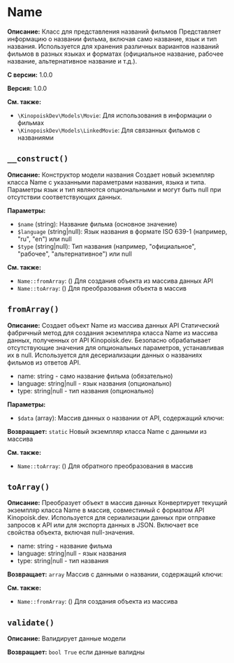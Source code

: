 # Name

**Описание:** Класс для представления названий фильмов
Представляет информацию о названии фильма, включая само название, язык
и тип названия. Используется для хранения различных вариантов названий
фильмов в разных языках и форматах (официальное название, рабочее название,
альтернативное название и т.д.).

**С версии:** 1.0.0

**Версия:** 1.0.0

**См. также:**

* `\KinopoiskDev\Models\Movie`: Для использования в информации о фильмах
* `\KinopoiskDev\Models\LinkedMovie`: Для связанных фильмов с названиями

## `__construct()`

**Описание:** Конструктор модели названия
Создает новый экземпляр класса Name с указанными параметрами названия,
языка и типа. Параметры язык и тип являются опциональными и могут быть null
при отсутствии соответствующих данных.

**Параметры:**

* `$name` (string): Название фильма (основное значение)
* `$language` (string|null): Язык названия в формате ISO 639-1 (например, "ru", "en") или null
* `$type` (string|null): Тип названия (например, "официальное", "рабочее", "альтернативное") или null

**См. также:**

* `Name::fromArray`: () Для создания объекта из массива данных API
* `Name::toArray`: () Для преобразования объекта в массив

## `fromArray()`

**Описание:** Создает объект Name из массива данных API
Статический фабричный метод для создания экземпляра класса Name из массива
данных, полученных от API Kinopoisk.dev. Безопасно обрабатывает отсутствующие
значения для опциональных параметров, устанавливая их в null. Используется
для десериализации данных о названиях фильмов из ответов API.
- name: string - само название фильма (обязательно)
- language: string|null - язык названия (опционально)
- type: string|null - тип названия (опционально)

**Параметры:**

* `$data` (array): Массив данных о названии от API, содержащий ключи:

**Возвращает:** `static` Новый экземпляр класса Name с данными из массива

**См. также:**

* `Name::toArray`: () Для обратного преобразования в массив

## `toArray()`

**Описание:** Преобразует объект в массив данных
Конвертирует текущий экземпляр класса Name в массив, совместимый с форматом
API Kinopoisk.dev. Используется для сериализации данных при отправке
запросов к API или для экспорта данных в JSON. Включает все свойства
объекта, включая null-значения.
- name: string - название фильма
- language: string|null - язык названия
- type: string|null - тип названия

**Возвращает:** `array` Массив с данными о названии, содержащий ключи:

**См. также:**

* `Name::fromArray`: () Для создания объекта из массива

## `validate()`

**Описание:** Валидирует данные модели

**Возвращает:** `bool True` если данные валидны

